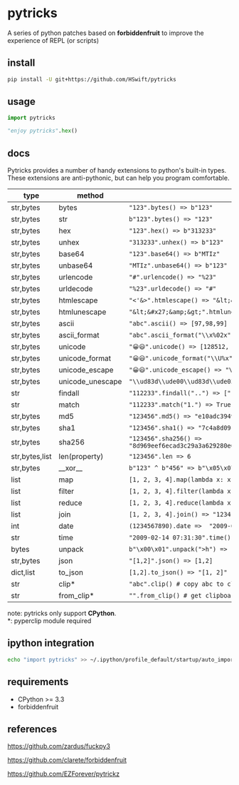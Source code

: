 # pytricks

A series of python patches based on **forbiddenfruit** to improve the experience of REPL (or scripts)

## install

```bash
pip install -U git+https://github.com/HSwift/pytricks
```

## usage

```python
import pytricks

"enjoy pytricks".hex()
```

## docs

Pytricks provides a number of handy extensions to python's built-in types. These extensions are anti-pythonic, but can help you program comfortable.

| type | method | examples |
| ---- | ---- | ---- |
| str,bytes | bytes | `"123".bytes() => b"123"` |
| str,bytes | str | `b"123".bytes() => "123"` |
| str,bytes | hex | `"123".hex() => b"313233"` |
| str,bytes | unhex | `"313233".unhex() => b"123"` |
| str,bytes | base64 | `"123".base64() => b"MTIz"` |
| str,bytes | unbase64 | `"MTIz".unbase64() => b"123"` |
| str,bytes | urlencode | `"#".urlencode() => "%23"` |
| str,bytes | urldecode | `"%23".urldecode() => "#"` |
| str,bytes | htmlescape | `"<'&>".htmlescape() => "&lt;&#x27;&amp;&gt;"` |
| str,bytes | htmlunescape | `"&lt;&#x27;&amp;&gt;".htmlunescape() => "<'&>"` |
| str,bytes | ascii | `"abc".ascii() => [97,98,99]` |
| str,bytes | ascii_format | `"abc".ascii_format("\\x%02x","") => "\\x61\\x62\\x63"` |
| str,bytes | unicode | `"😀😃".unicode() => [128512, 128515]` |
| str,bytes | unicode_format | `"😀😃".unicode_format("\\U%x", "") => "\\U1f600\\U1f603"` |
| str,bytes | unicode_escape | `"😀😃".unicode_escape() => "\\ud83d\\ude00\\ud83d\\ude03"` |
| str,bytes | unicode_unescape | `"\\ud83d\\ude00\\ud83d\\ude03".unicode_unescape() => "😀😃"` |
| str | findall | `"112233".findall("..") => ["11", "22", "33"]` |
| str | match |  `"112233".match("1.") => True` |
| str,bytes | md5 | `"123456".md5() => "e10adc3949ba59abbe56e057f20f883e"` |
| str,bytes | sha1 | `"123456".sha1() => "7c4a8d09ca3762af61e59520943dc26494f8941b"` |
| str,bytes | sha256 | `"123456".sha256() =>  "8d969eef6ecad3c29a3a629280e686cf0c3f5d5a86aff3ca12020c923adc6c92"` |
| str,bytes,list | len(property) | `"123456".len => 6` |
| str,bytes | \_\_xor\_\_ | `b"123" ^ b"456" => b"\x05\x07\x05"` |
| list | map | `[1, 2, 3, 4].map(lambda x: x * 2) =>  [2, 4, 6, 8]` |
| list | filter | `[1, 2, 3, 4].filter(lambda x: x % 2 == 0) => [2, 4]` |
| list | reduce | `[1, 2, 3, 4].reduce(lambda x, y: x+y) => 10` |
| list | join | `[1, 2, 3, 4].join() => "1234"`|
| int | date | `(1234567890).date =>  "2009-02-14 07:31:30"` |
| str | time | `"2009-02-14 07:31:30".time() => 1234567890` |
| bytes | unpack | `b"\x00\x01".unpack(">h") => (1,)` |
| str,bytes | json | `"[1,2]".json() => [1,2]` |
| dict,list | to_json | `[1,2].to_json() => "[1, 2]"` |
| str | clip* | `"abc".clip() # copy abc to clipboard` |
| str | from_clip* | `"".from_clip() # get clipboard content` |


note: pytricks only support **CPython**.  
*: pyperclip module required

## ipython integration

```bash
echo "import pytricks" >> ~/.ipython/profile_default/startup/auto_import.py
```

## requirements

- CPython >= 3.3
- forbiddenfruit

## references

https://github.com/zardus/fuckpy3

https://github.com/clarete/forbiddenfruit

https://github.com/EZForever/pytrickz
